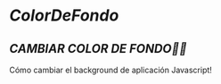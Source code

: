 # **_ColorDeFondo_**

## **_CAMBIAR COLOR DE FONDO🧑‍💻_**
Cómo cambiar el background de aplicación Javascript!
